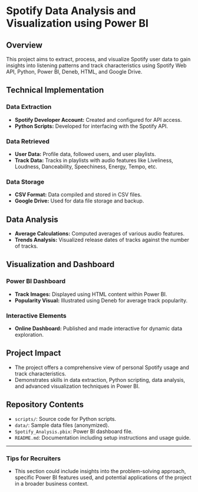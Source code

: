 # Spotify Data Analysis and Visualization using Power BI

## Overview
This project aims to extract, process, and visualize Spotify user data to gain insights into listening patterns and track characteristics using Spotify Web API, Python, Power BI, Deneb, HTML, and Google Drive.

## Technical Implementation

### Data Extraction
- **Spotify Developer Account:** Created and configured for API access.
- **Python Scripts:** Developed for interfacing with the Spotify API.

### Data Retrieved
- **User Data:** Profile data, followed users, and user playlists.
- **Track Data:** Tracks in playlists with audio features like Liveliness, Loudness, Danceability, Speechiness, Energy, Tempo, etc.

### Data Storage
- **CSV Format:** Data compiled and stored in CSV files.
- **Google Drive:** Used for data file storage and backup.

## Data Analysis
- **Average Calculations:** Computed averages of various audio features.
- **Trends Analysis:** Visualized release dates of tracks against the number of tracks.

## Visualization and Dashboard

### Power BI Dashboard
- **Track Images:** Displayed using HTML content within Power BI.
- **Popularity Visual:** Illustrated using Deneb for average track popularity.

### Interactive Elements
- **Online Dashboard:** Published and made interactive for dynamic data exploration.

## Project Impact
- The project offers a comprehensive view of personal Spotify usage and track characteristics.
- Demonstrates skills in data extraction, Python scripting, data analysis, and advanced visualization techniques in Power BI.

## Repository Contents
- `scripts/`: Source code for Python scripts.
- `data/`: Sample data files (anonymized).
- `Spotify_Analysis.pbix`: Power BI dashboard file.
- `README.md`: Documentation including setup instructions and usage guide.

---

### Tips for Recruiters
- This section could include insights into the problem-solving approach, specific Power BI features used, and potential applications of the project in a broader business context.

